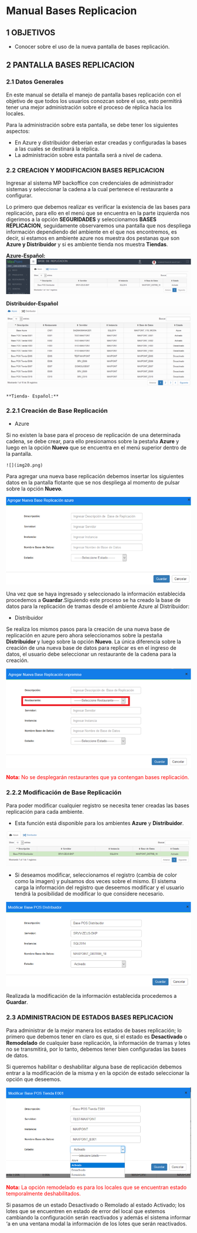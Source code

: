 # Manual Bases Replicacion

 ## 1 OBJETIVOS

 - Conocer sobre el uso de la nueva pantalla de bases replicación.

 ## 2 PANTALLA BASES REPLICACION 

 ### 2.1 Datos Generales

 En este manual se detalla el manejo de pantalla bases replicación con el objetivo de que todos los usuarios conozcan sobre el uso, esto permitirá tener una mejor administración sobre el proceso de réplica hacia los locales.

Para la administración sobre esta pantalla, se debe tener los siguientes aspectos:

- En Azure y distribuidor deberían estar creadas y configuradas la bases a las cuales se destinará la réplica.
- La administración sobre esta pantalla será a nivel de cadena.


### 2.2 CREACION Y MODIFICACION BASES REPLICACION
 
 Ingresar al sistema MP backoffice con credenciales de administrador sistemas y seleccionar la cadena a la cual pertenece el restaurante a configurar.

Lo primero que debemos realizar es verificar la existencia de las bases para replicación, para ello en el menú que se encuentra en la parte izquierda nos digerimos a la opción **SEGURIDADES** y seleccionamos **BASES REPLICACION**, seguidamente observaremos una pantalla que nos despliega información dependiendo del ambiente en el que nos encontremos, es decir, si estamos en ambiente azure nos muestra dos pestanas que son **Azure y Distribuidor** y si es ambiente tienda nos muestra **Tiendas**.


**Azure-Español:**
  ![](img18.png)


  **Distribuidor-Español**
    ![](img19.png)


    **Tienda- Español:**

   ### 2.2.1 Creación de Base Replicación 

   - Azure

Si no existen la base para el proceso de replicación de una determinada cadena, se debe crear, para ello presionamos sobre la pestaña **Azure** y luego en la opción **Nuevo** que se encuentra en el menú superior dentro de la pantalla. 

    ![](img20.png)


Para agregar una nueva base replicación debemos insertar los siguientes datos en la pantalla flotante que se nos despliega al momento de pulsar sobre la opción **Nuevo**.

 ![](img21.png)

 Una vez que se haya ingresado y seleccionado la información establecida procedemos a **Guardar**.Siguiendo este proceso se ha creado la base de datos para la replicación de tramas desde el ambiente Azure al Distribuidor:

 - Distribuidor

Se realiza los mismos pasos para la creación de una nueva base de replicación en azure pero ahora seleccionamos sobre la pestaña **Distribuidor** y luego sobre la opción **Nuevo**. La única diferencia sobre la creación de una nueva base de datos para replicar es en el ingreso de datos, el usuario debe seleccionar un restaurante de la cadena para la creación.

 ![](img22.png)

 <font color="Red">**Nota:** No se desplegarán restaurantes que ya contengan bases replicación.</font> 

### 2.2.2 Modificación de Base Replicación

Para poder modificar cualquier registro se necesita tener creadas las bases replicación para cada ambiente. 
- Esta función está disponible para los ambientes **Azure** y **Distribuidor**.

 ![](img23.png)

 - Si deseamos modificar, seleccionamos el registro (cambia de color como la imagen) y pulsamos dos veces sobre el mismo. El sistema carga la información del registro que deseemos modificar y el usuario tendrá la posibilidad de modificar lo que considere necesario.

  ![](img24.png)

  Realizada la modificación de la información establecida procedemos a **Guardar**.

 ### 2.3 ADMINISTRACION DE ESTADOS BASES REPLICACION

 Para administrar de la mejor manera los estados de bases replicación; lo primero que debemos tener en claro es que, si el estado es **Desactivado** o **Remodelado** de cualquier base replicación, la información de tramas y lotes no se transmitirá, por lo tanto, debemos tener bien configuradas las bases de datos.

Si queremos habilitar o deshabilitar alguna base de replicación debemos entrar a la modificación de la misma y en la opción de estado seleccionar la opción que deseemos.

  ![](img25.png)

<font color="Red">**Nota:** La opción remodelado es para los locales que se encuentran estado temporalmente deshabilitados.</font> 

  Si pasamos de un estado Desactivado o Remolado al estado Activado; los lotes que se encuentren en estado de error del local que estemos cambiando la configuración serán reactivados y además el sistema informar ‘a en una ventana modal la información de los lotes que serán reactivados.